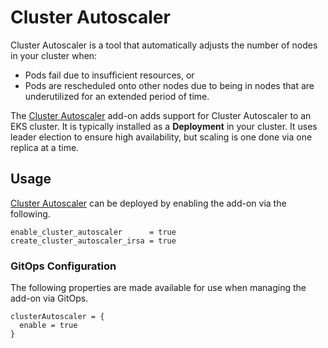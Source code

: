 # Cluster Autoscaler

Cluster Autoscaler is a tool that automatically adjusts the number of nodes in your cluster when:

* Pods fail due to insufficient resources, or
* Pods are rescheduled onto other nodes due to being in nodes that are underutilized for an extended period of time.

The [Cluster Autoscaler](https://github.com/kubernetes/autoscaler/tree/master/cluster-autoscaler) add-on adds support for Cluster Autoscaler to an EKS cluster. It is typically installed as a **Deployment** in your cluster. It uses leader election to ensure high availability, but scaling is one done via one replica at a time.

## Usage

[Cluster Autoscaler](https://github.com/aws-ia/terraform-aws-eks-blueprints/tree/main/modules/kubernetes-addons/cluster-autoscaler) can be deployed by enabling the add-on via the following.

```hcl
enable_cluster_autoscaler      = true
create_cluster_autoscaler_irsa = true
```

### GitOps Configuration

The following properties are made available for use when managing the add-on via GitOps.

```
clusterAutoscaler = {
  enable = true
}
```
